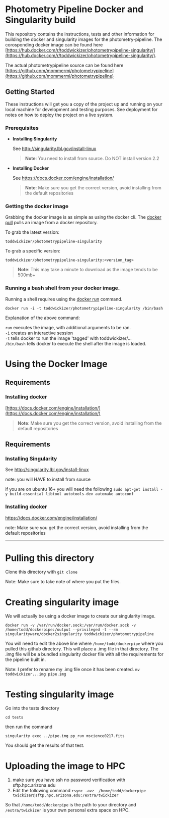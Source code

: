# Photometry Pipeline Docker and Singularity build

This repository contains the instructions, tests and other information for building the docker and singularity images for the photometry-pipeline. The corosponding docker image can be found here [https://hub.docker.com/r/toddwickizer/photometrypipeline-singularity/](https://hub.docker.com/r/toddwickizer/photometrypipeline-singularity/).

The actual photometrypipeline source can be found here [https://github.com/mommermi/photometrypipeline](https://github.com/mommermi/photometrypipeline)


## Getting Started

These instructions will get you a copy of the project up and running on your local machine for development and testing purposes. See deployment for notes on how to deploy the project on a live system.

### Prerequisites

* __Installing Singularity__

  See http://singularity.lbl.gov/install-linux
  > __Note__: You need to install from source. Do NOT install version 2.2

* __Installing Docker__  

  See https://docs.docker.com/engine/installation/
  > __Note__: Make sure you get the correct version, avoid installing from the default repositories

### Getting the docker image

Grabbing the docker image is as simple as using the docker cli. The [docker pull](https://docs.docker.com/engine/reference/commandline/pull/) pulls an image from a docker repository.

To grab the latest version:

`toddwickizer/photometrypipeline-singularity`

To grab a specific version:

`toddwickizer/photometrypipeline-singularity:<version_tag>`

> __Note__: This may take a minute to download as the image tends to be 500mb+


### Running a bash shell from your docker image.

Running a shell requires using the [docker run](https://docs.docker.com/engine/reference/run/) command.

`docker run -i -t toddwickizer/photometrypipeline-singularity /bin/bash`

Explanation of the above command:

`run` executes the image, with additional arguments to be ran.  
`-i` creates an interactive session  
`-t` tells docker to run the image 'tagged' with toddwickizer/...  
`/bin/bash` tells docker to execute the shell after the image is loaded.  



























# Using the Docker Image

## Requirements 

### Installing docker
[https://docs.docker.com/engine/installation/](https://docs.docker.com/engine/installation/)

> __Note__: Make sure you get the correct version, avoid installing from the default repositories



## Requirements ##

### Installing Singularity ###

See http://singularity.lbl.gov/install-linux

note: you will HAVE to install from source

if you are on ubuntu 16+ you will need the following
`sudo apt-get install -y build-essential libtool autotools-dev automake autoconf`

### Installing docker ###
https://docs.docker.com/engine/installation/

note: Make sure you get the correct version, avoid installing from the default repositories




--------------------------------------------------------------------------------------------



# Pulling this directory #

Clone this directory with `git clone`

Note: Make sure to take note of where you put the files.

# Creating singularity image #

We will actually be using a docker image to create our singularity image. 

`docker run -v /var/run/docker.sock:/var/run/docker.sock -v /home/todd/dockerpipe:/output --privileged -t --rm singularityware/docker2singularity toddwickizer/photometrypipeline `

You will need to edit the above line where `/home/todd/dockerpipe` where you pulled this github directory. 
This will place a .img file in that directory. The .img file will be a bundled singularity docker file with all the requirements for the pipeline built in. 

Note: I prefer to rename my .img file once it has been created. `mv toddwickizer...img pipe.img`


# Testing singularity image #

Go into the tests directory

`cd tests`

then run the command

`singularity exec ../pipe.img pp_run mscience0217.fits`


You should get the results of that test.


# Uploading the image to HPC #
1. make sure you have ssh no password verification with sftp.hpc.arizona.edu
2. Edit the following command `rsync -avz  /home/todd/dockerpipe twickizer@sftp.hpc.arizona.edu:/extra/twickizer`

So that `/home/todd/dockerpipe` is the path to your directory and `/extra/twickizer` is your own personal extra space on HPC.

